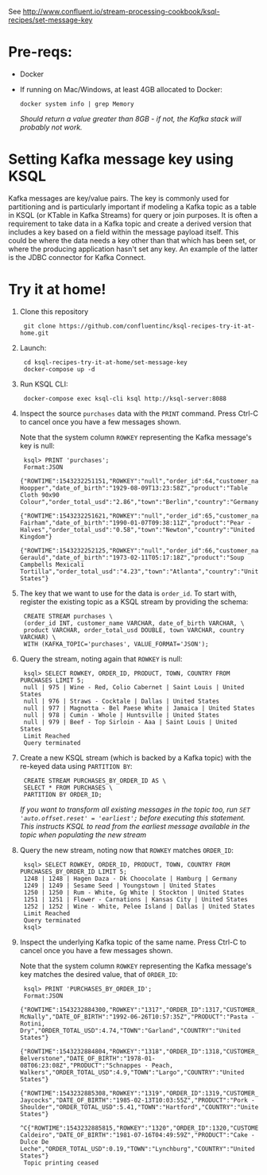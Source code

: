 See http://www.confluent.io/stream-processing-cookbook/ksql-recipes/set-message-key

# Pre-reqs: 

* Docker
* If running on Mac/Windows, at least 4GB allocated to Docker: 

      docker system info | grep Memory 

    _Should return a value greater than 8GB - if not, the Kafka stack will probably not work._

# Setting Kafka message key using KSQL

Kafka messages are key/value pairs. The key is commonly used for partitioning and is particularly important if modeling a Kafka topic as a table in KSQL (or KTable in Kafka Streams) for query or join purposes. It is often a requirement to take data in a Kafka topic and create a derived version that includes a key based on a field within the message payload itself. This could be where the data needs a key other than that which has been set, or where the producing application hasn't set any key. An example of the latter is the JDBC connector for Kafka Connect.

# Try it at home!

1. Clone this repository

        git clone https://github.com/confluentinc/ksql-recipes-try-it-at-home.git

2. Launch: 

        cd ksql-recipes-try-it-at-home/set-message-key
        docker-compose up -d

3. Run KSQL CLI:

        docker-compose exec ksql-cli ksql http://ksql-server:8088

4. Inspect the source `purchases` data with the `PRINT` command. Press Ctrl-C to cancel once you have a few messages shown. 

    Note that the system column `ROWKEY` representing the Kafka message's key is null: 

        ksql> PRINT 'purchases';
        Format:JSON
        {"ROWTIME":1543232251151,"ROWKEY":"null","order_id":64,"customer_name":"Denna Hoopper","date_of_birth":"1929-08-09T13:23:58Z","product":"Table Cloth 90x90 Colour","order_total_usd":"2.86","town":"Berlin","country":"Germany"}
        {"ROWTIME":1543232251621,"ROWKEY":"null","order_id":65,"customer_name":"Emera Fairham","date_of_birth":"1990-01-07T09:38:11Z","product":"Pear - Halves","order_total_usd":"0.58","town":"Newton","country":"United Kingdom"}
        {"ROWTIME":1543232252125,"ROWKEY":"null","order_id":66,"customer_name":"Stefano Gerauld","date_of_birth":"1973-02-11T05:17:18Z","product":"Soup Campbells Mexicali Tortilla","order_total_usd":"4.23","town":"Atlanta","country":"United States"}

5. The key that we want to use for the data is `order_id`. To start with, register the existing topic as a KSQL stream by providing the schema: 

        CREATE STREAM purchases \
        (order_id INT, customer_name VARCHAR, date_of_birth VARCHAR, \
        product VARCHAR, order_total_usd DOUBLE, town VARCHAR, country VARCHAR) \
        WITH (KAFKA_TOPIC='purchases', VALUE_FORMAT='JSON');
        
6. Query the stream, noting again that `ROWKEY` is null: 

        ksql> SELECT ROWKEY, ORDER_ID, PRODUCT, TOWN, COUNTRY FROM PURCHASES LIMIT 5;
        null | 975 | Wine - Red, Colio Cabernet | Saint Louis | United States
        null | 976 | Straws - Cocktale | Dallas | United States
        null | 977 | Magnotta - Bel Paese White | Jamaica | United States
        null | 978 | Cumin - Whole | Huntsville | United States
        null | 979 | Beef - Top Sirloin - Aaa | Saint Louis | United States
        Limit Reached
        Query terminated

7. Create a new KSQL stream (which is backed by a Kafka topic) with the re-keyed data using `PARTITION BY`: 

        CREATE STREAM PURCHASES_BY_ORDER_ID AS \
        SELECT * FROM PURCHASES \
        PARTITION BY ORDER_ID;

    _If you want to transform all existing messages in the topic too, run `SET 'auto.offset.reset' = 'earliest';` before executing this statement. This instructs KSQL to read from the earliest message available in the topic when populating the new stream_

6. Query the new stream, noting now that `ROWKEY` matches `ORDER_ID`: 

        ksql> SELECT ROWKEY, ORDER_ID, PRODUCT, TOWN, COUNTRY FROM PURCHASES_BY_ORDER_ID LIMIT 5;
        1248 | 1248 | Hagen Daza - Dk Choocolate | Hamburg | Germany
        1249 | 1249 | Sesame Seed | Youngstown | United States
        1250 | 1250 | Rum - White, Gg White | Stockton | United States
        1251 | 1251 | Flower - Carnations | Kansas City | United States
        1252 | 1252 | Wine - White, Pelee Island | Dallas | United States
        Limit Reached
        Query terminated
        ksql>

7. Inspect the underlying Kafka topic of the same name. Press Ctrl-C to cancel once you have a few messages shown. 

    Note that the system column `ROWKEY` representing the Kafka message's key matches the desired value, that of `ORDER_ID`: 

        ksql> PRINT 'PURCHASES_BY_ORDER_ID';
        Format:JSON
        {"ROWTIME":1543232884300,"ROWKEY":"1317","ORDER_ID":1317,"CUSTOMER_NAME":"Guillermo McNally","DATE_OF_BIRTH":"1992-06-26T10:57:35Z","PRODUCT":"Pasta - Rotini, Dry","ORDER_TOTAL_USD":4.74,"TOWN":"Garland","COUNTRY":"United States"}
        {"ROWTIME":1543232884804,"ROWKEY":"1318","ORDER_ID":1318,"CUSTOMER_NAME":"Elwira Belverstone","DATE_OF_BIRTH":"1978-01-08T06:23:08Z","PRODUCT":"Schnappes - Peach, Walkers","ORDER_TOTAL_USD":4.9,"TOWN":"Largo","COUNTRY":"United States"}
        {"ROWTIME":1543232885308,"ROWKEY":"1319","ORDER_ID":1319,"CUSTOMER_NAME":"Mollie Jaycocks","DATE_OF_BIRTH":"1985-02-13T10:03:55Z","PRODUCT":"Pork - Shoulder","ORDER_TOTAL_USD":5.41,"TOWN":"Hartford","COUNTRY":"United States"}
        ^C{"ROWTIME":1543232885815,"ROWKEY":"1320","ORDER_ID":1320,"CUSTOMER_NAME":"Barbara Caldeiro","DATE_OF_BIRTH":"1981-07-16T04:49:59Z","PRODUCT":"Cake - Dulce De Leche","ORDER_TOTAL_USD":0.19,"TOWN":"Lynchburg","COUNTRY":"United States"}
        Topic printing ceased

